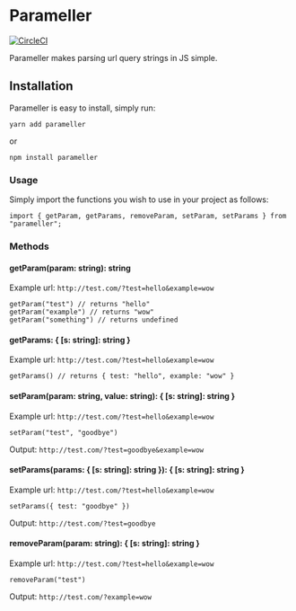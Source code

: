 # Parameller

[![CircleCI](https://circleci.com/gh/propcom/parameller.svg?style=shield)](https://circleci.com/gh/propcom/parameller)

Parameller makes parsing url query strings in JS simple.

## Installation

Parameller is easy to install, simply run:

    yarn add parameller

or

    npm install parameller

### Usage

Simply import the functions you wish to use in your project as follows:

    import { getParam, getParams, removeParam, setParam, setParams } from "parameller";

### Methods

#### getParam(param: string): string

Example url: `http://test.com/?test=hello&example=wow`

    getParam("test") // returns "hello"
    getParam("example") // returns "wow"
    getParam("something") // returns undefined

#### getParams: { [s: string]: string }

Example url: `http://test.com/?test=hello&example=wow`

    getParams() // returns { test: "hello", example: "wow" }

#### setParam(param: string, value: string): { [s: string]: string }

Example url: `http://test.com/?test=hello&example=wow`

    setParam("test", "goodbye")

Output: `http://test.com/?test=goodbye&example=wow`

#### setParams(params: { [s: string]: string }): { [s: string]: string }

Example url: `http://test.com/?test=hello&example=wow`

    setParams({ test: "goodbye" })

Output: `http://test.com/?test=goodbye`

#### removeParam(param: string): { [s: string]: string }

Example url: `http://test.com/?test=hello&example=wow`

    removeParam("test")

Output: `http://test.com/?example=wow`

